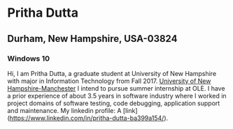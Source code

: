 # Pritha Dutta
## Durham, New Hampshire, USA-03824
### Windows 10

Hi,
I am Pritha Dutta, a graduate student at University of New Hampshire with major in Information Technology from Fall 2017.
<a href="https://manchester.unh.edu/">University of New Hampshire-Manchester</a>
I intend to pursue summer internship at OLE. 
I have a prior experience of about 3.5 years in software industry where I worked in project domains of software testing, code debugging, application support and maintenance. My linkedin profile: A [link] (https://www.linkedin.com/in/pritha-dutta-ba399a154/).
